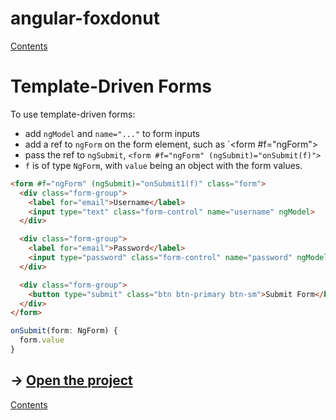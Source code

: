 # angular-foxdonut

[Contents](../README.md)

# Template-Driven Forms

To use template-driven forms:

- add `ngModel` and `name="..."` to form inputs
- add a ref to `ngForm` on the form element, such as `<form #f="ngForm">
- pass the ref to `ngSubmit`, `<form #f="ngForm" (ngSubmit)="onSubmit(f)">`
- `f` is of type `NgForm`, with `value` being an object with the form values.

```html
<form #f="ngForm" (ngSubmit)="onSubmit1(f)" class="form">
  <div class="form-group">
    <label for="email">Username</label>
    <input type="text" class="form-control" name="username" ngModel>
  </div>

  <div class="form-group">
    <label for="email">Password</label>
    <input type="password" class="form-control" name="password" ngModel>
  </div>

  <div class="form-group">
    <button type="submit" class="btn btn-primary btn-sm">Submit Form</button>
  </div>
</form>
```

```javascript
onSubmit(form: NgForm) {
  form.value
}
```

## &rarr; [Open the project](https://stackblitz.com/github/foxdonut/angular-foxdonut/tree/forms?file=src%2Fapp%2Ftemplate-form%2Ftemplate-form.component.html)

[Contents](../README.md)
